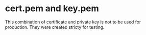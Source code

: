 # cert.pem and key.pem
This combination of certificate and private key is not to be used for production. They were created stricty for testing.
